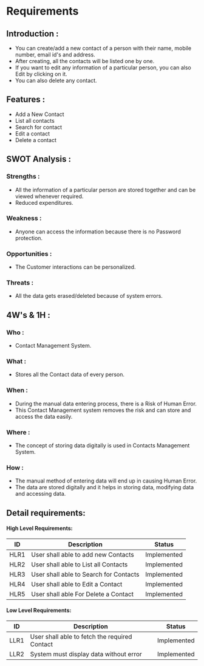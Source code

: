 # Requirements
## Introduction :

- You can create/add a new contact of a person with their name, mobile number, email id's and address.
- After creating, all the contacts will be listed one by one.
- If you want to edit any information of a particular person, you can also Edit by clicking on it.
- You can also delete any contact.


## Features :

- Add a New Contact
- List all contacts
- Search for contact
- Edit a contact
- Delete a contact


## SWOT Analysis :
### Strengths :
- All the information of a particular person are stored together and can be viewed whenever required.
- Reduced expenditures.


### Weakness :
- Anyone can access the information because there is no Password protection.


### Opportunities :
- The Customer interactions can be personalized.


### Threats : 
- All the data gets erased/deleted because of system errors.


## 4W's & 1H : 
### Who :
- Contact Management System.


### What :
- Stores all the Contact data of every person.


### When :
- During the manual data entering process, there is a Risk of Human Error.
- This Contact Management system removes the risk and can store and access the data easily.


### Where : 
- The concept of storing data digitally is used in Contacts Management System.


### How : 
- The manual method of entering data will end up in causing Human Error.
- The data are stored digitally and it helps in storing data, modifying data and accessing data.


## Detail requirements:

#### High Level Requirements:
| ID | Description | Status |
|------|------|------|
| HLR1 | User shall able to add new Contacts | Implemented
| HLR2 | User shall able to List all Contacts | Implemented
| HLR3 | User shall able to Search for Contacts |	Implemented
| HLR4 | User shall able to Edit a Contact | Implemented
| HLR5 | User shall able For Delete a Contact  |	Implemented

#### Low Level Requirements:

| ID | Description | Status |
|-------|------|------|
| LLR1 | User shall able to fetch the required Contact | Implemented 
| LLR2 | System must display data without error | Implemented



